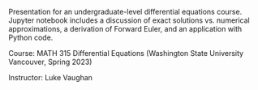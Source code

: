 Presentation for an undergraduate-level differential equations course. Jupyter notebook includes a discussion of exact solutions vs. numerical approximations, a derivation of Forward Euler, and an application with Python code.

Course: MATH 315 Differential Equations (Washington State University Vancouver, Spring 2023)

Instructor: Luke Vaughan

